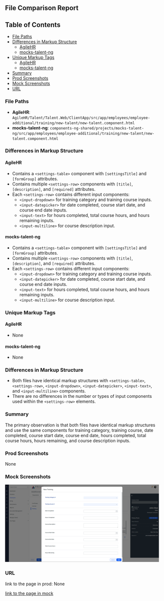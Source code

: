## File Comparison Report

## Table of Contents

- [File Paths](#file-paths)
- [Differences in Markup Structure](#differences-in-markup-structure)
  - [AgileHR](#agilehr)
  - [mocks-talent-ng](#mocks-talent-ng)
- [Unique Markup Tags](#unique-markup-tags)
  - [AgileHR](#agilehr-1)
  - [mocks-talent-ng](#mocks-talent-ng-1)
- [Summary](#summary)
- [Prod Screenshots](#prod-screenshots)
- [Mock Screenshots](#mock-screenshots)
- [URL](#url)

### File Paths

- **AgileHR**: `AgileHR/Talent/Talent.Web/ClientApp/src/app/employees/employee-additional/training/new-talent/new-talent.component.html`
- **mocks-talent-ng**: `components-ng-shared/projects/mocks-talent-ng/src/app/employees/employee-additional/training/new-talent/new-talent.component.html`

### Differences in Markup Structure

#### AgileHR

- Contains a `<settings-table>` component with `[settingsTitle]` and `[formGroup]` attributes.
- Contains multiple `<settings-row>` components with `[title]`, `[description]`, and `[required]` attributes.
- Each `<settings-row>` contains different input components:
  - `<input-dropdown>` for training category and training course inputs.
  - `<input-datepicker>` for date completed, course start date, and course end date inputs.
  - `<input-text>` for hours completed, total course hours, and hours remaining inputs.
  - `<input-multiline>` for course description input.

#### mocks-talent-ng

- Contains a `<settings-table>` component with `[settingsTitle]` and `[formGroup]` attributes.
- Contains multiple `<settings-row>` components with `[title]`, `[description]`, and `[required]` attributes.
- Each `<settings-row>` contains different input components:
  - `<input-dropdown>` for training category and training course inputs.
  - `<input-datepicker>` for date completed, course start date, and course end date inputs.
  - `<input-text>` for hours completed, total course hours, and hours remaining inputs.
  - `<input-multiline>` for course description input.

### Unique Markup Tags

#### AgileHR

- None

#### mocks-talent-ng

- None

### Differences in Markup Structure

- Both files have identical markup structures with `<settings-table>`, `<settings-row>`, `<input-dropdown>`, `<input-datepicker>`, `<input-text>`, and `<input-multiline>` components.
- There are no differences in the number or types of input components used within the `<settings-row>` elements.

### Summary

The primary observation is that both files have identical markup structures and use the same components for training category, training course, date completed, course start date, course end date, hours completed, total course hours, hours remaining, and course description inputs.

### Prod Screenshots

None

### Mock Screenshots

![Alt Text](new-talent-mock.png)

### URL

link to the page in prod: None

[link to the page in mock](https://localhost:4340/employees/:id/additional)
